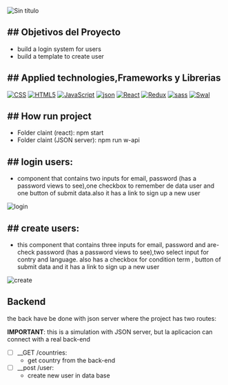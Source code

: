 ![Sin título](https://user-images.githubusercontent.com/101751073/195863996-dae84272-495d-467f-a643-337c723029b4.png)


## ## Objetivos del Proyecto

  - build a login system for users
  - build a template to create user



 ## ## Applied technologies,Frameworks y Librerias
 <p>
    <a href="#"><img alt="CSS" src="https://img.shields.io/badge/CSS-1572B6.svg?logo=css3&logoColor=white"></a>
    <a href="#"><img alt="HTML5" src="https://img.shields.io/badge/HTML5-E34F26?logo=html5&logoColor=white"></a>
    <a href="#"><img alt="JavaScript" src="https://img.shields.io/badge/JavaScript-F7DF1E.svg?logo=javascript&logoColor=black"></a>
    <a href="#"><img alt="json" src="https://img.shields.io/badge/json-43853D.svg?logo=json&logoColor=white"></a>
    <a href="#"><img alt="React" src="https://img.shields.io/badge/React-20232a.svg?logo=react&logoColor=%2361DAFB"></a>
    <a href="#"><img alt="Redux" src="https://img.shields.io/badge/Redux-593D88?logo=redux&logoColor=white"></a>
    <a href="#"><img alt="sass" src="https://img.shields.io/badge/sass-593D88?logo=sass&logoColor=white"></a>
    <a href="#"><img alt="Swal" src="https://img.shields.io/badge/Swal-593D88?logo=Swal&logoColor=white"></a>
  

</p>

## ## How run project
- Folder claint (react): npm start 
- Folder claint (JSON server): npm run w-api 


## ## login users:
- component that contains two inputs for email, password (has a password views to see),one checkbox to remember de data user and one button of submit data.also it has a link to sign up a new user

![login](https://user-images.githubusercontent.com/101751073/195706789-9c12e8f1-abdb-47be-9be5-b866aad67f15.jpg)


 
## ## create users:
- this component that contains three inputs for email, password and  are-check password (has a password views to see),two select input for contry  and language.
 also has a checkbox for condition term ,   button of submit data and it has a link to sign up a new user
 
![create](https://user-images.githubusercontent.com/101751073/195706798-98e4cb90-b4ad-4680-b1df-eabfed8d70b9.jpg)


## Backend

the back have be done with json server where the project has two routes:

__IMPORTANT__: this is a simulation with JSON server, but la aplicacion can connect with a real back-end

- [ ] __GET /countries:
  - get country from the back-end
- [ ] __post /user:
  - create new user in data base
